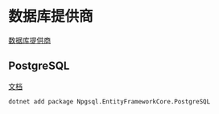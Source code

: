 # 数据库提供商

[数据库提供商](https://docs.microsoft.com/en-us/ef/core/providers/)

## PostgreSQL

[文档](http://www.npgsql.org/efcore/index.html)

```console
dotnet add package Npgsql.EntityFrameworkCore.PostgreSQL
```
